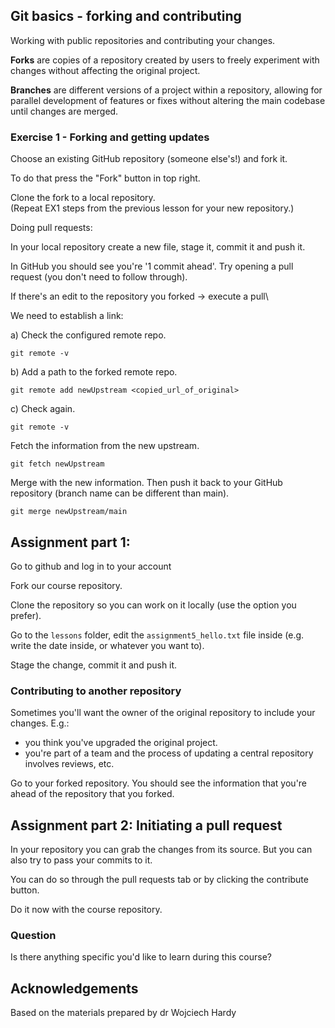 
## Git basics - forking and contributing

Working with public repositories and contributing your changes.

**Forks** are copies of a repository created by users to freely experiment with changes without affecting the original project. 

**Branches** are different versions of a project within a repository, allowing for parallel development of features or fixes without altering the main codebase until changes are merged.

### Exercise 1 - Forking and getting updates

Choose an existing GitHub repository (someone else's!) and fork it.

To do that press the "Fork" button in top right.

Clone the fork to a local repository.\
(Repeat EX1 steps from the previous lesson for your new repository.)

Doing pull requests:

In your local repository create a new file, stage it, commit it and push it.

In GitHub you should see you're '1 commit ahead'. Try opening a pull request (you don't need to follow through).

If there's an edit to the repository you forked -> execute a pull\

We need to establish a link:

a) Check the configured remote repo.
```
git remote -v
```
b) Add a path to the forked remote repo.
```
git remote add newUpstream <copied_url_of_original>
```
c) Check again.
```
git remote -v
```
Fetch the information from the new upstream.
```
git fetch newUpstream
```

Merge with the new information. Then push it back to your GitHub repository (branch name can be different than main).
```
git merge newUpstream/main
```

## Assignment part 1:

Go to github and log in to your account

Fork our course repository.

Clone the repository so you can work on it locally (use the option you prefer).

Go to the `lessons` folder, edit the `assignment5_hello.txt` file inside (e.g. write the date inside, or whatever you want to).

Stage the change, commit it and push it.

### Contributing to another repository

Sometimes you'll want the owner of the original repository to include your changes. E.g.:

- you think you've upgraded the original project.
- you're part of a team and the process of updating a central repository involves reviews, etc.

Go to your forked repository. You should see the information that you're ahead of the repository that you forked.

## Assignment part 2: Initiating a pull request
In your repository you can grab the changes from its source. But you can also try to pass your commits to it.

You can do so through the pull requests tab or by clicking the contribute button.

Do it now with the course repository.

### Question

Is there anything specific you'd like to learn during this course?


## Acknowledgements
Based on the materials prepared by dr Wojciech Hardy
